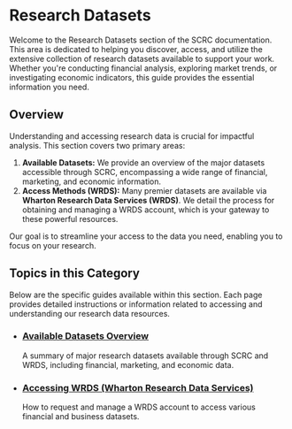 # Research Datasets

Welcome to the Research Datasets section of the SCRC documentation. This area is dedicated to helping you discover, access, and utilize the extensive collection of research datasets available to support your work. Whether you're conducting financial analysis, exploring market trends, or investigating economic indicators, this guide provides the essential information you need.

## Overview

Understanding and accessing research data is crucial for impactful analysis. This section covers two primary areas:

1.  **Available Datasets:** We provide an overview of the major datasets accessible through SCRC, encompassing a wide range of financial, marketing, and economic information.
2.  **Access Methods (WRDS):** Many premier datasets are available via **Wharton Research Data Services (WRDS)**. We detail the process for obtaining and managing a WRDS account, which is your gateway to these powerful resources.

Our goal is to streamline your access to the data you need, enabling you to focus on your research.

## Topics in this Category

Below are the specific guides available within this section. Each page provides detailed instructions or information related to accessing and understanding our research data resources.

*   ### [Available Datasets Overview](./available-datasets-overview.md)
    A summary of major research datasets available through SCRC and WRDS, including financial, marketing, and economic data.

*   ### [Accessing WRDS (Wharton Research Data Services)](./wrds-access.md)
    How to request and manage a WRDS account to access various financial and business datasets.
